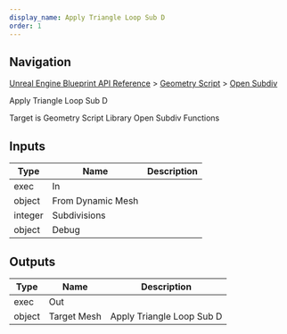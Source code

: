 ```yaml
---
display_name: Apply Triangle Loop Sub D
order: 1
---
```

## Navigation

[Unreal Engine Blueprint API Reference](https://dev.epicgames.com/documentation/en-us/unreal-engine/BlueprintAPI) > [Geometry Script](https://dev.epicgames.com/documentation/en-us/unreal-engine/BlueprintAPI/GeometryScript) > [Open Subdiv](https://dev.epicgames.com/documentation/en-us/unreal-engine/BlueprintAPI/GeometryScript/OpenSubdiv)

Apply Triangle Loop Sub D

Target is Geometry Script Library Open Subdiv Functions

## Inputs

| Type | Name | Description |
| --- | --- | --- |
| exec | In |  |
| object | From Dynamic Mesh |  |
| integer | Subdivisions |  |
| object | Debug |  |

## Outputs

| Type | Name | Description |
| --- | --- | --- |
| exec | Out |  |
| object | Target Mesh | Apply Triangle Loop Sub D |
